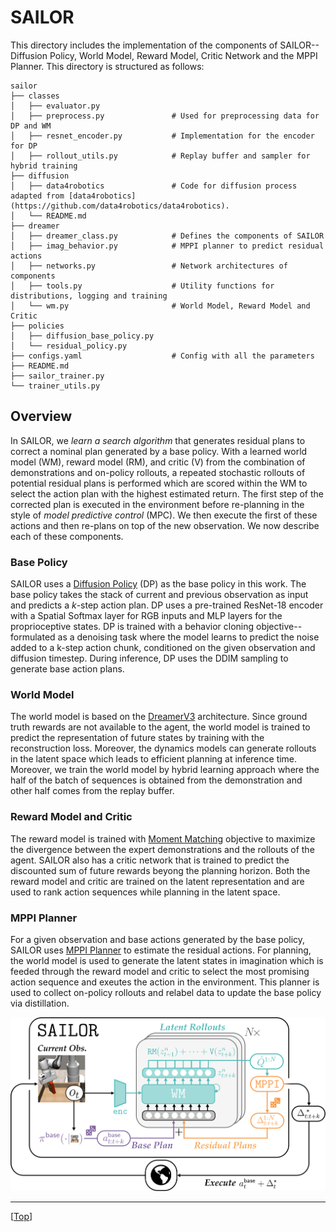 
# SAILOR
This directory includes the implementation of the components of SAILOR-- Diffusion Policy, World Model, Reward Model, Critic Network and the MPPI Planner. This directory is structured as follows:

```
sailor
├── classes
│   ├── evaluator.py
│   ├── preprocess.py               # Used for preprocessing data for DP and WM 
│   ├── resnet_encoder.py           # Implementation for the encoder for DP
│   ├── rollout_utils.py            # Replay buffer and sampler for hybrid training 
├── diffusion                       
│   ├── data4robotics               # Code for diffusion process adapted from [data4robotics](https://github.com/data4robotics/data4robotics).
│   └── README.md
├── dreamer
│   ├── dreamer_class.py            # Defines the components of SAILOR
│   ├── imag_behavior.py            # MPPI planner to predict residual actions
│   ├── networks.py                 # Network architectures of components    
│   ├── tools.py                    # Utility functions for distributions, logging and training
│   └── wm.py                       # World Model, Reward Model and Critic
├── policies
│   ├── diffusion_base_policy.py
│   └── residual_policy.py
├── configs.yaml                    # Config with all the parameters
├── README.md
├── sailor_trainer.py
└── trainer_utils.py
```

## Overview
In SAILOR, we *learn a search algorithm* that generates residual plans to correct a nominal plan generated by a base policy. 
With a learned world model (WM), reward model (RM), and critic (V) from the combination of demonstrations and on-policy rollouts, a repeated stochastic rollouts of potential residual plans is performed which are scored within the WM to select the action plan with the highest estimated return. 
The first step of the corrected plan is executed in the environment before re-planning in the style of *model predictive control* (MPC). 
We then execute the first of these actions and then re-plans on top of the new observation. We now describe each of these components.

### Base Policy
SAILOR uses a [Diffusion Policy]() (DP) as the base policy in this work. 
The base policy takes the stack of current and previous observation as input and predicts a $k$-step action plan.
DP uses a pre-trained ResNet-18 encoder with a Spatial Softmax layer for RGB inputs and MLP layers for the proprioceptive states. 
DP is trained with a behavior cloning objective-- formulated as a denoising task where the model learns to predict the noise added to a k-step action chunk, conditioned on the given observation and diffusion timestep. 
During inference, DP uses the DDIM sampling to generate base action plans. 

### World Model
The world model is based on the [DreamerV3](https://arxiv.org/abs/2301.04104) architecture. Since ground truth rewards are not available to the agent, the world model is trained to predict the representation of future states by training with the reconstruction loss. Moreover, the dynamics models can generate rollouts in the latent space which leads to efficient planning at inference time. 
Moreover, we train the world model by hybrid learning approach where the half of the batch of sequences is obtained from the demonstration and other half comes from the replay buffer.

### Reward Model and Critic
The reward model is trained with [Moment Matching](https://arxiv.org/abs/2103.03236) objective to maximize the divergence between the expert demonstrations and the rollouts of the agent. 
SAILOR also has a critic network that is trained to predict the discounted sum of future rewards beyong the planning horizon. 
Both the reward model and critic are trained on the latent representation and are used to rank action sequences while planning in the latent space.

### MPPI Planner
For a given observation and base actions generated by the base policy, SAILOR uses [MPPI Planner](https://arxiv.org/abs/1509.01149) to estimate the residual actions. For planning, the world model is used to generate the latent states in imagination which is feeded through the reward model and critic to select the most promising action sequence and exeutes the action in the environment. This planner is used to collect on-policy rollouts and relabel data to update the base policy via distillation.


<p align="center">
  <img width="900" src="../assets/sailor_arch_fig.png">
</p>

***
[[Top](#sailor)]